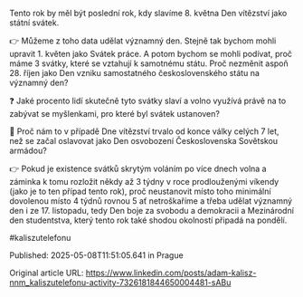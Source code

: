 Tento rok by měl být poslední rok, kdy slavíme 8. května Den vítězství jako státní svátek.


👉 Můžeme z toho data udělat významný den. Stejně tak bychom mohli upravit 1. květen jako Svátek práce. A potom bychom se mohli podívat, proč máme 3 svátky, které se vztahují k samotnému státu. Proč nezměnit aspoň 28. říjen  jako Den vzniku samostatného československého státu na významný den?


❓ Jaké procento lidí skutečně tyto svátky slaví a volno využívá právě na to zabývat se myšlenkami, pro které byl svátek ustanoven?


🤔 Proč nám to v případě Dne vítězství trvalo od konce války celých 7 let, než se začal oslavovat jako Den osvobození Československa Sovětskou armádou?


👉 Pokud je existence svátků skrytým voláním po více dnech volna a záminka k tomu rozložit někdy až 3 týdny v roce prodlouženými víkendy (jako je to ten případ tento rok), proč neustanovit místo toho minimální dovolenou místo 4 týdnů rovnou 5 ať netroškaříme a třeba udělat významný den i ze 17. listopadu, tedy Den boje za svobodu a demokracii a Mezinárodní den studentstva, který tento rok také shodou okolností připadá na pondělí.


#kaliszutelefonu

Published: 2025-05-08T11:51:05.641 in Prague

Original article URL: https://www.linkedin.com/posts/adam-kalisz-nnm_kaliszutelefonu-activity-7326181844650004481-sABu

